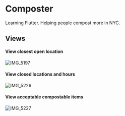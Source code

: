 # Composter

Learning Flutter. Helping people compost more in NYC.

## Views
#### View closest open location
![IMG_5197](https://user-images.githubusercontent.com/1338639/57713363-52c2e680-7640-11e9-9a97-98a9f8b0aaaf.PNG)

#### View closed locations and hours
![IMG_5226](https://user-images.githubusercontent.com/1338639/57713376-56566d80-7640-11e9-8d6b-18219501e2e1.PNG)

#### View acceptable compostable items
![IMG_5227](https://user-images.githubusercontent.com/1338639/57713377-59515e00-7640-11e9-9a7d-59605aa3a1f4.PNG)
